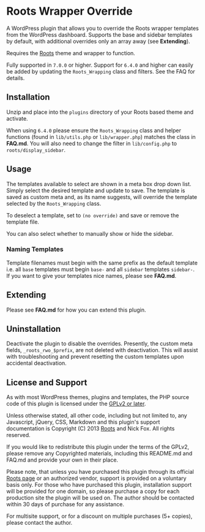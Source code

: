 # Roots Wrapper Override
A WordPress plugin that allows you to override the Roots wrapper templates from the WordPress dashboard. Supports the base and sidebar templates by default, with additional overrides only an array away (see **Extending**).

Requires the [Roots](http://www.roots.io) theme and wrapper to function. 

Fully supported in `7.0.0` or higher. Support for `6.4.0` and higher can easily be added by updating the `Roots_Wrapping` class and filters. See the FAQ for details.

## Installation
Unzip and place into the `plugins` directory of your Roots based theme and activate. 

When using `6.4.0` please ensure the `Roots_Wrapping` class and helper functions (found in `lib/utils.php` or `lib/wrapper.php`) matches the class in **FAQ.md**. You will also need to change the filter in `lib/config.php` to `roots/display_sidebar`.

## Usage
The templates available to select are shown in a meta box drop down list. Simply select the desired template and update to save. The template is saved as custom meta and, as its name suggests, will override the template selected by the `Roots_Wrapping` class.

To deselect a template, set to `(no override)` and save or remove the template file.

You can also select whether to manually show or hide the sidebar.

### Naming Templates
Template filenames must begin with the same prefix as the default template i.e. all `base` templates must begin `base-` and all `sidebar` templates `sidebar-`. If you want to give your templates nice names, please see **FAQ.md**.

## Extending
Please see **FAQ.md** for how you can extend this plugin.

## Uninstallation
Deactivate the plugin to disable the overrides. Presently, the custom meta fields, `_roots_rwo_$prefix`, are not deleted with deactivation. This will assist with troubleshooting and prevent resetting the custom templates upon accidental deactivation.

## License and Support
As with most WordPress themes, plugins and templates, the PHP source code of this plugin is licensed under the [GPLv2 or later](http://www.gnu.org/licenses/gpl-2.0.html). 

Unless otherwise stated, all other code, including but not limited to, any Javascript, jQuery, CSS, Markdown and this plugin's support documentation is Copyright (C) 2013 [Roots](http://roots.io/) and Nick Fox. All rights reserved. 

If you would like to redistribute this plugin under the terms of the GPLv2, please remove any Copyrighted materials, including this README.md and FAQ.md and provide your own in their place.

Please note, that unless you have purchased this plugin through its official [Roots page](http://roots.io/plugins/roots-wrapper-override/) or an authorized vendor, support is provided on a voluntary basis only. For those who have purchased this plugin, installation support will be provided for one domain, so please purchase a copy for each production site the plugin will be used on. The author should be contacted within 30 days of purchase for any assistance.

For multisite support, or for a discount on multiple purchases (5+ copies), please contact the author.